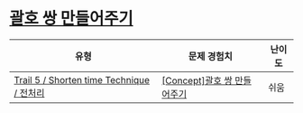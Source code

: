 # [괄호 쌍 만들어주기](https://www.codetree.ai/trails/complete/curated-cards/intro-pair-parentheses)

|유형|문제 경험치|난이도|
|---|---|---|
|[Trail 5 / Shorten time Technique / 전처리](https://www.codetree.ai/trail-info/intermediate-mid/)|[[Concept]괄호 쌍 만들어주기](https://www.codetree.ai/trails/complete/curated-cards/intro-pair-parentheses/)|쉬움|

